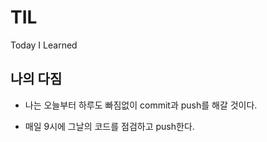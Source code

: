# TIL

Today I Learned



## 나의 다짐

* 나는 오늘부터 하루도 빠짐없이 commit과 push를 해갈 것이다.

* 매일 9시에 그날의 코드를 점검하고 push한다.

  